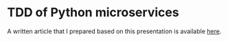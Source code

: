 TDD of Python microservices
===========================

A written article that I prepared based on this presentation is available
[here](https://github.com/PyConPL/Book/blob/master/2016/presentations/tdd_of_python_microservices/text.md).
